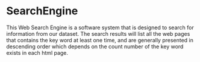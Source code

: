# SearchEngine
This Web Search Engine is a software system that is designed to search for information from our dataset.  The search results will list all the web pages that contains the key word at least one time, and are generally presented in descending order which depends on the count number of the key word exists in each html page.
